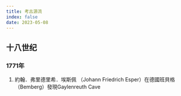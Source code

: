 ```yaml
---
title: 考古源流
index: false
date: 2023-05-08
---
```


## 十八世纪
### 1771年
1. 約翰．弗里德里希．埃斯佩 （Johann Friedrich Esper）在德國班貝格（Bemberg）發現Gaylenreuth Cave
